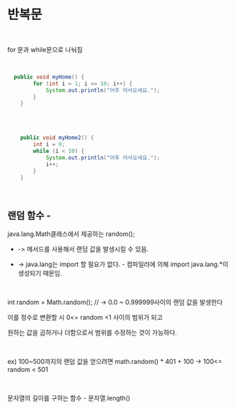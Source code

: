 반복문
=============

<br/>

for 문과 while문으로 나눠짐

<br/>

```Java
  public void myHome() {
		for (int i = 1; i <= 10; i++) {
			System.out.println("어후 어서오세요.");
		}
	}
```

<br/>
<br/>
  
```Java
 	public void myHome2() {
		int i = 0;
		while (i < 10) { 
			System.out.println("어후 어서오세요.");
			i++;
		}
	}
```

<br/>


## 랜덤 함수 -

java.lang.Math클래스에서 제공하는 random(); 

* -> 메서드를 사용해서 랜덤 값을 발생시킬 수 있음.

* -> java.lang는 import 할 필요가 없다. - 컴파일러에 의해 import java.lang.*이 생성되기 때문임.

<br/>

int random = Math.random(); // -> 0.0 ~ 0.999999사이의 랜덤 값을 발생한다

이를 정수로 변환할 시 0<= random <1 사이의 범위가 되고 

원하는 값을 곱하거나 더함으로서 범위를 수정하는 것이 가능하다.

<br/>

ex) 100~500까지의 랜덤 값을 얻으려면
    math.random() * 401 + 100  -> 100<= random < 501

<br/>

문자열의 길이를 구하는 함수 - 문자열.length()

<br/>
